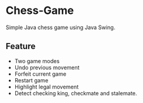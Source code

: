 # Chess-Game

Simple Java chess game using Java Swing.

## Feature

+ Two game modes
+ Undo previous movement
+ Forfeit current game
+ Restart game
+ Highlight legal movement
+ Detect checking king, checkmate and stalemate.

